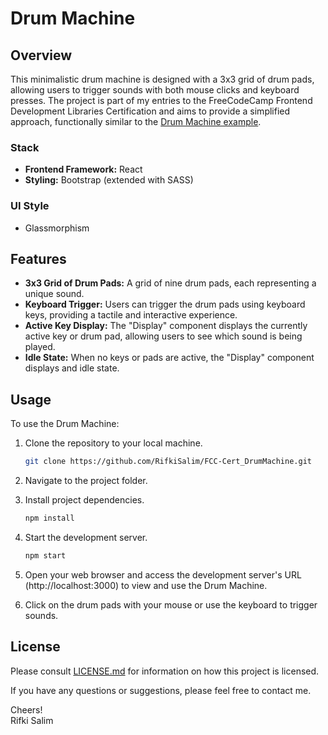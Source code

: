 # Drum Machine

## Overview

This minimalistic drum machine is designed with a 3x3 grid of drum pads, allowing users to trigger sounds with both mouse clicks and keyboard presses. The project is part of my entries to the FreeCodeCamp Frontend Development Libraries Certification and aims to provide a simplified approach, functionally similar to the [Drum Machine example](https://drum-machine.freecodecamp.rocks/).

### Stack

- **Frontend Framework:** React
- **Styling:** Bootstrap (extended with SASS)

### UI Style

- Glassmorphism

## Features

- **3x3 Grid of Drum Pads:** A grid of nine drum pads, each representing a unique sound.
- **Keyboard Trigger:** Users can trigger the drum pads using keyboard keys, providing a tactile and interactive experience.
- **Active Key Display:** The "Display" component displays the currently active key or drum pad, allowing users to see which sound is being played.
- **Idle State:** When no keys or pads are active, the "Display" component displays and idle state.

## Usage

To use the Drum Machine:

1. Clone the repository to your local machine.

   ```bash
   git clone https://github.com/RifkiSalim/FCC-Cert_DrumMachine.git
   ```

2. Navigate to the project folder.

3. Install project dependencies.

   ```bash
   npm install
   ```

4. Start the development server.

   ```bash
   npm start
   ```

5. Open your web browser and access the development server's URL (http://localhost:3000) to view and use the Drum Machine.

6. Click on the drum pads with your mouse or use the keyboard to trigger sounds.

## License

Please consult [LICENSE.md](LICENSE.md) for information on how this project is licensed.

If you have any questions or suggestions, please feel free to contact me.

Cheers!<br>
Rifki Salim
